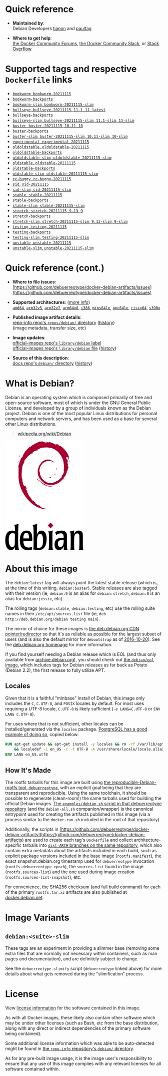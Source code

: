 <!--

********************************************************************************

WARNING:

    DO NOT EDIT "debian/README.md"

    IT IS AUTO-GENERATED

    (from the other files in "debian/" combined with a set of templates)

********************************************************************************

-->

# Quick reference

-	**Maintained by**:  
	Debian Developers [tianon](https://qa.debian.org/developer.php?login=tianon) and [paultag](https://qa.debian.org/developer.php?login=paultag)

-	**Where to get help**:  
	[the Docker Community Forums](https://forums.docker.com/), [the Docker Community Slack](https://dockr.ly/slack), or [Stack Overflow](https://stackoverflow.com/search?tab=newest&q=docker)

# Supported tags and respective `Dockerfile` links

-	[`bookworm`, `bookworm-20211115`](https://github.com/debuerreotype/docker-debian-artifacts/blob/05137cb2f4d78bb95802630db60c77385dc3ae96/bookworm/Dockerfile)
-	[`bookworm-backports`](https://github.com/debuerreotype/docker-debian-artifacts/blob/05137cb2f4d78bb95802630db60c77385dc3ae96/bookworm/backports/Dockerfile)
-	[`bookworm-slim`, `bookworm-20211115-slim`](https://github.com/debuerreotype/docker-debian-artifacts/blob/05137cb2f4d78bb95802630db60c77385dc3ae96/bookworm/slim/Dockerfile)
-	[`bullseye`, `bullseye-20211115`, `11.1`, `11`, `latest`](https://github.com/debuerreotype/docker-debian-artifacts/blob/05137cb2f4d78bb95802630db60c77385dc3ae96/bullseye/Dockerfile)
-	[`bullseye-backports`](https://github.com/debuerreotype/docker-debian-artifacts/blob/05137cb2f4d78bb95802630db60c77385dc3ae96/bullseye/backports/Dockerfile)
-	[`bullseye-slim`, `bullseye-20211115-slim`, `11.1-slim`, `11-slim`](https://github.com/debuerreotype/docker-debian-artifacts/blob/05137cb2f4d78bb95802630db60c77385dc3ae96/bullseye/slim/Dockerfile)
-	[`buster`, `buster-20211115`, `10.11`, `10`](https://github.com/debuerreotype/docker-debian-artifacts/blob/05137cb2f4d78bb95802630db60c77385dc3ae96/buster/Dockerfile)
-	[`buster-backports`](https://github.com/debuerreotype/docker-debian-artifacts/blob/05137cb2f4d78bb95802630db60c77385dc3ae96/buster/backports/Dockerfile)
-	[`buster-slim`, `buster-20211115-slim`, `10.11-slim`, `10-slim`](https://github.com/debuerreotype/docker-debian-artifacts/blob/05137cb2f4d78bb95802630db60c77385dc3ae96/buster/slim/Dockerfile)
-	[`experimental`, `experimental-20211115`](https://github.com/debuerreotype/docker-debian-artifacts/blob/05137cb2f4d78bb95802630db60c77385dc3ae96/experimental/Dockerfile)
-	[`oldoldstable`, `oldoldstable-20211115`](https://github.com/debuerreotype/docker-debian-artifacts/blob/05137cb2f4d78bb95802630db60c77385dc3ae96/oldoldstable/Dockerfile)
-	[`oldoldstable-backports`](https://github.com/debuerreotype/docker-debian-artifacts/blob/05137cb2f4d78bb95802630db60c77385dc3ae96/oldoldstable/backports/Dockerfile)
-	[`oldoldstable-slim`, `oldoldstable-20211115-slim`](https://github.com/debuerreotype/docker-debian-artifacts/blob/05137cb2f4d78bb95802630db60c77385dc3ae96/oldoldstable/slim/Dockerfile)
-	[`oldstable`, `oldstable-20211115`](https://github.com/debuerreotype/docker-debian-artifacts/blob/05137cb2f4d78bb95802630db60c77385dc3ae96/oldstable/Dockerfile)
-	[`oldstable-backports`](https://github.com/debuerreotype/docker-debian-artifacts/blob/05137cb2f4d78bb95802630db60c77385dc3ae96/oldstable/backports/Dockerfile)
-	[`oldstable-slim`, `oldstable-20211115-slim`](https://github.com/debuerreotype/docker-debian-artifacts/blob/05137cb2f4d78bb95802630db60c77385dc3ae96/oldstable/slim/Dockerfile)
-	[`rc-buggy`, `rc-buggy-20211115`](https://github.com/debuerreotype/docker-debian-artifacts/blob/05137cb2f4d78bb95802630db60c77385dc3ae96/rc-buggy/Dockerfile)
-	[`sid`, `sid-20211115`](https://github.com/debuerreotype/docker-debian-artifacts/blob/05137cb2f4d78bb95802630db60c77385dc3ae96/sid/Dockerfile)
-	[`sid-slim`, `sid-20211115-slim`](https://github.com/debuerreotype/docker-debian-artifacts/blob/05137cb2f4d78bb95802630db60c77385dc3ae96/sid/slim/Dockerfile)
-	[`stable`, `stable-20211115`](https://github.com/debuerreotype/docker-debian-artifacts/blob/05137cb2f4d78bb95802630db60c77385dc3ae96/stable/Dockerfile)
-	[`stable-backports`](https://github.com/debuerreotype/docker-debian-artifacts/blob/05137cb2f4d78bb95802630db60c77385dc3ae96/stable/backports/Dockerfile)
-	[`stable-slim`, `stable-20211115-slim`](https://github.com/debuerreotype/docker-debian-artifacts/blob/05137cb2f4d78bb95802630db60c77385dc3ae96/stable/slim/Dockerfile)
-	[`stretch`, `stretch-20211115`, `9.13`, `9`](https://github.com/debuerreotype/docker-debian-artifacts/blob/05137cb2f4d78bb95802630db60c77385dc3ae96/stretch/Dockerfile)
-	[`stretch-backports`](https://github.com/debuerreotype/docker-debian-artifacts/blob/05137cb2f4d78bb95802630db60c77385dc3ae96/stretch/backports/Dockerfile)
-	[`stretch-slim`, `stretch-20211115-slim`, `9.13-slim`, `9-slim`](https://github.com/debuerreotype/docker-debian-artifacts/blob/05137cb2f4d78bb95802630db60c77385dc3ae96/stretch/slim/Dockerfile)
-	[`testing`, `testing-20211115`](https://github.com/debuerreotype/docker-debian-artifacts/blob/05137cb2f4d78bb95802630db60c77385dc3ae96/testing/Dockerfile)
-	[`testing-backports`](https://github.com/debuerreotype/docker-debian-artifacts/blob/05137cb2f4d78bb95802630db60c77385dc3ae96/testing/backports/Dockerfile)
-	[`testing-slim`, `testing-20211115-slim`](https://github.com/debuerreotype/docker-debian-artifacts/blob/05137cb2f4d78bb95802630db60c77385dc3ae96/testing/slim/Dockerfile)
-	[`unstable`, `unstable-20211115`](https://github.com/debuerreotype/docker-debian-artifacts/blob/05137cb2f4d78bb95802630db60c77385dc3ae96/unstable/Dockerfile)
-	[`unstable-slim`, `unstable-20211115-slim`](https://github.com/debuerreotype/docker-debian-artifacts/blob/05137cb2f4d78bb95802630db60c77385dc3ae96/unstable/slim/Dockerfile)

# Quick reference (cont.)

-	**Where to file issues**:  
	[https://github.com/debuerreotype/docker-debian-artifacts/issues](https://github.com/debuerreotype/docker-debian-artifacts/issues)

-	**Supported architectures**: ([more info](https://github.com/docker-library/official-images#architectures-other-than-amd64))  
	[`amd64`](https://hub.docker.com/r/amd64/debian/), [`arm32v5`](https://hub.docker.com/r/arm32v5/debian/), [`arm32v7`](https://hub.docker.com/r/arm32v7/debian/), [`arm64v8`](https://hub.docker.com/r/arm64v8/debian/), [`i386`](https://hub.docker.com/r/i386/debian/), [`mips64le`](https://hub.docker.com/r/mips64le/debian/), [`ppc64le`](https://hub.docker.com/r/ppc64le/debian/), [`riscv64`](https://hub.docker.com/r/riscv64/debian/), [`s390x`](https://hub.docker.com/r/s390x/debian/)

-	**Published image artifact details**:  
	[repo-info repo's `repos/debian/` directory](https://github.com/docker-library/repo-info/blob/master/repos/debian) ([history](https://github.com/docker-library/repo-info/commits/master/repos/debian))  
	(image metadata, transfer size, etc)

-	**Image updates**:  
	[official-images repo's `library/debian` label](https://github.com/docker-library/official-images/issues?q=label%3Alibrary%2Fdebian)  
	[official-images repo's `library/debian` file](https://github.com/docker-library/official-images/blob/master/library/debian) ([history](https://github.com/docker-library/official-images/commits/master/library/debian))

-	**Source of this description**:  
	[docs repo's `debian/` directory](https://github.com/docker-library/docs/tree/master/debian) ([history](https://github.com/docker-library/docs/commits/master/debian))

# What is Debian?

Debian is an operating system which is composed primarily of free and open-source software, most of which is under the GNU General Public License, and developed by a group of individuals known as the Debian project. Debian is one of the most popular Linux distributions for personal computers and network servers, and has been used as a base for several other Linux distributions.

> [wikipedia.org/wiki/Debian](https://en.wikipedia.org/wiki/Debian)

![logo](https://raw.githubusercontent.com/docker-library/docs/b449be7df57e9ed9086bb5821bfb5d6cdc5d67a4/debian/logo.png)

# About this image

The `debian:latest` tag will always point the latest stable release (which is, at the time of this writing, `debian:buster`). Stable releases are also tagged with their version (ie, `debian:9` is an alias for `debian:stretch`, `debian:8` is an alias for `debian:jessie`, etc).

The rolling tags (`debian:stable`, `debian:testing`, etc) use the rolling suite names in their `/etc/apt/sources.list` file (ie, `deb http://deb.debian.org/debian testing main`).

The mirror of choice for these images is [the deb.debian.org CDN pointer/redirector](https://deb.debian.org) so that it's as reliable as possible for the largest subset of users (and is also the default mirror for `debootstrap` as of [2016-10-20](https://anonscm.debian.org/cgit/d-i/debootstrap.git/commit/?id=9e8bc60ad1ccf3a25ce7890526b70059f3e770de)). See the [deb.debian.org homepage](https://deb.debian.org) for more information.

If you find yourself needing a Debian release which is EOL (and thus only available from [archive.debian.org](http://archive.debian.org)), you should check out [the `debian/eol` image](https://hub.docker.com/r/debian/eol/), which includes tags for Debian releases as far back as Potato (Debian 2.2), the first release to fully utilize APT.

## Locales

Given that it is a faithful "minbase" install of Debian, this image only includes the `C`, `C.UTF-8`, and `POSIX` locales by default. For most uses requiring a UTF-8 locale, `C.UTF-8` is likely sufficient (`-e LANG=C.UTF-8` or `ENV LANG C.UTF-8`).

For uses where that is not sufficient, other locales can be installed/generated via the `locales` package. [PostgreSQL has a good example of doing so](https://github.com/docker-library/postgres/blob/69bc540ecfffecce72d49fa7e4a46680350037f9/9.6/Dockerfile#L21-L24), copied below:

```dockerfile
RUN apt-get update && apt-get install -y locales && rm -rf /var/lib/apt/lists/* \
	&& localedef -i en_US -c -f UTF-8 -A /usr/share/locale/locale.alias en_US.UTF-8
ENV LANG en_US.utf8
```

## How It's Made

The rootfs tarballs for this image are built using [the reproducible-Debian-rootfs tool, `debuerreotype`](https://github.com/debuerreotype/debuerreotype), with an explicit goal being that they are transparent and reproducible. Using the same toolchain, it should be possible to regenerate (clean-room!) the same tarballs used for building the official Debian images. [The `examples/debian.sh` script in that debuerreotype repository](https://github.com/debuerreotype/debuerreotype/blob/master/examples/debian.sh) (and the `debian-all.sh` companion/wrapper) is the canonical entrypoint used for creating the artifacts published in this image (via a process similar to the `docker-run.sh` included in the root of that repository).

Additionally, the scripts in [https://github.com/debuerreotype/docker-debian-artifacts](https://github.com/debuerreotype/docker-debian-artifacts) are used to create each tag's `Dockerfile` and collect architecture-specific tarballs into [`dist-ARCH` branches on the same repository](https://github.com/debuerreotype/docker-debian-artifacts/branches), which also contain extra metadata about the artifacts included in each build, such as explicit package versions included in the base image (`rootfs.manifest`), the exact snapshot.debian.org timestamp used for `debuerreotype` invocation (`rootfs.debuerreotype-epoch`), the `sources.list` found in the image (`rootfs.sources-list`) and the one used during image creation (`rootfs.sources-list-snapshot`), etc.

For convenience, the SHA256 checksum (and full build command) for each of the primary `rootfs.tar.xz` artifacts are also published at [docker.debian.net](https://docker.debian.net/).

# Image Variants

## `debian:<suite>-slim`

These tags are an experiment in providing a slimmer base (removing some extra files that are normally not necessary within containers, such as man pages and documentation), and are definitely subject to change.

See the `debuerreotype-slimify` script (`debuerreotype` linked above) for more details about what gets removed during the "slimification" process.

# License

View [license information](https://www.debian.org/social_contract#guidelines) for the software contained in this image.

As with all Docker images, these likely also contain other software which may be under other licenses (such as Bash, etc from the base distribution, along with any direct or indirect dependencies of the primary software being contained).

Some additional license information which was able to be auto-detected might be found in [the `repo-info` repository's `debian/` directory](https://github.com/docker-library/repo-info/tree/master/repos/debian).

As for any pre-built image usage, it is the image user's responsibility to ensure that any use of this image complies with any relevant licenses for all software contained within.
